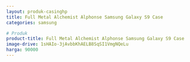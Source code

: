 ```yaml
---
layout: produk-casinghp
title: Full Metal Alchemist Alphonse Samsung Galaxy S9 Case
categories: samsung

# Produk
product-title: Full Metal Alchemist Alphonse Samsung Galaxy S9 Case
image-drive: 1sHAIo-3jAvbbKhAELB8SqSI1VmgNQeLu
harga: 90000
---
```

